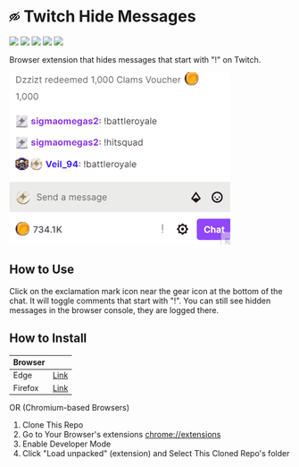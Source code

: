 # ![Icon](https://github.com/rdavydov/twitch-hide-messages/blob/main/images/ico19.png?raw=true) Twitch Hide Messages

![](https://img.shields.io/github/license/rdavydov/twitch-hide-messages?style=for-the-badge&logo=github&color=purple&logoColor=thistle)
![](https://img.shields.io/github/stars/rdavydov/twitch-hide-messages?style=for-the-badge&logo=github&color=darkblue&logoColor=aquamarine)
![](https://img.shields.io/github/forks/rdavydov/twitch-hide-messages?style=for-the-badge&logo=github&color=darkblue&logoColor=aquamarine)
![](https://img.shields.io/github/watchers/rdavydov/twitch-hide-messages?style=for-the-badge&logo=github&color=darkblue&logoColor=aquamarine)
![](https://img.shields.io/github/last-commit/rdavydov/twitch-hide-messages?style=for-the-badge&logo=github&color=darkgreen&logoColor=lightgreen)

Browser extension that hides messages that start with "!" on Twitch.

![Demo](https://github.com/rdavydov/twitch-hide-messages/blob/main/twitch-hide-messages-demo.gif?raw=true)

## How to Use

Click on the exclamation mark icon near the gear icon at the bottom of the chat. It will toggle comments that start with "!". You can still see hidden messages in the browser console, they are logged there.

## How to Install

| Browser |                          |
|---------|--------------------------|
| Edge    | [Link](TODO) |
| Firefox | [Link](TODO) |

OR (Chromium-based Browsers)

1. Clone This Repo
2. Go to Your Browser's extensions [chrome://extensions](chrome://extensions)
3. Enable Developer Mode
4. Click "Load unpacked" (extension) and Select This Cloned Repo's folder
